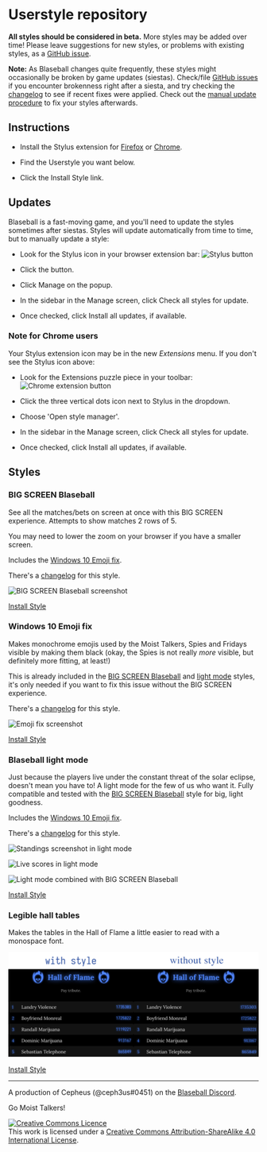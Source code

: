 # Userstyle repository

**All styles should be considered in beta.** More styles may be added over time!
Please leave suggestions for new styles, or problems with existing styles,
as a [GitHub issue](https://github.com/holmesmr/Blaseball-Userstyles/issues).

**Note:** As Blaseball changes quite frequently, these styles might occasionally be
broken by game updates (siestas). Check/file [GitHub issues](https://github.com/holmesmr/Blaseball-Userstyles/issues)
if you encounter brokenness right after a siesta, and try checking the [changelog](changelog.html)
to see if recent fixes were applied. Check out the [manual update procedure](#updates)
to fix your styles afterwards.

## Instructions

* Install the Stylus extension for [Firefox](https://addons.mozilla.org/en-GB/firefox/addon/styl-us/) or [Chrome](https://chrome.google.com/webstore/detail/stylus/clngdbkpkpeebahjckkjfobafhncgmne).

* Find the Userstyle you want below.

* Click the Install Style link.

## Updates

Blaseball is a fast-moving game, and you'll need to update the styles sometimes after
siestas. Styles will update automatically from time to time, but to manually update a style:

* Look for the Stylus icon in your browser extension bar: ![Stylus button](images/index/stylus-ext-icon.png)

* Click the button.

* Click Manage on the popup.

* In the sidebar in the Manage screen, click Check all styles for update.

* Once checked, click Install all updates, if available.

### Note for Chrome users

Your Stylus extension icon may be in the new _Extensions_ menu. If you don't see the
Stylus icon above:

* Look for the Extensions puzzle piece in your toolbar: ![Chrome extension button](images/index/chrome-ext-menu.png)

* Click the three vertical dots icon next to Stylus in the dropdown.

* Choose 'Open style manager'.

* In the sidebar in the Manage screen, click Check all styles for update.

* Once checked, click Install all updates, if available.

## Styles

### BIG SCREEN Blaseball

See all the matches/bets on screen at once with this BIG SCREEN experience. 
Attempts to show matches 2 rows of 5.

You may need to lower the zoom on your browser if you have a smaller screen.

Includes the [Windows 10 Emoji fix](#windows-10-emoji-fix).

There's a [changelog](changelog.html#big-screen-blaseball) for this style.

![BIG SCREEN Blaseball screenshot](images/big-screen-blaseball.png)

[Install Style](styles/big-screen-blaseball.user.css)


### Windows 10 Emoji fix

Makes monochrome emojis used by the Moist Talkers, Spies and Fridays visible
by making them black (okay, the Spies is not really _more_ visible, but definitely
more fitting, at least!)

This is already included in the [BIG SCREEN Blaseball](#big-screen-blaseball)
and [light mode](#blaseball-light-mode) styles, it's only needed if you want to fix
this issue without the BIG SCREEN experience.

There's a [changelog](changelog.html#windows-10-emoji-fix) for this style.

![Emoji fix screenshot](images/win10-emoji-fix.png)

[Install Style](styles/win10-emoji-fix.user.css)


### Blaseball light mode

Just because the players live under the constant threat of the solar eclipse,
doesn't mean you have to! A light mode for the few of us who want it. Fully compatible
and tested with the [BIG SCREEN Blaseball](#big-screen-blaseball) style for
big, light goodness.

Includes the [Windows 10 Emoji fix](#windows-10-emoji-fix).

There's a [changelog](changelog.html#blaseball-light-mode) for this style.

![Standings screenshot in light mode](images/blaseball-light-mode/standings.png)

![Live scores in light mode](images/blaseball-light-mode/live-scores.png)

![Light mode combined with BIG SCREEN Blaseball](images/blaseball-light-mode/big-live-scores.png)

[Install Style](styles/blaseball-light-mode.user.css)

### Legible hall tables

Makes the tables in the Hall of Flame a little easier to read with a monospace font.

![Comparing the original serif font with the monospace](images/legible-hall-tables.png)

[Install Style](styles/legible-hall-tables.user.css)

----

A production of Cepheus (@ceph3us#0451) on the [Blaseball Discord](//discord.gg/3uFgJhu).

Go Moist Talkers!

<a rel="license" href="http://creativecommons.org/licenses/by-sa/4.0/"><img alt="Creative Commons Licence" style="border-width:0" src="https://i.creativecommons.org/l/by-sa/4.0/88x31.png" /></a><br />This work is licensed under a <a rel="license" href="http://creativecommons.org/licenses/by-sa/4.0/">Creative Commons Attribution-ShareAlike 4.0 International License</a>.
